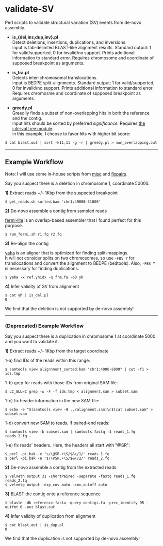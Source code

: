 # validate-SV

Perl scripts to validate structural variation (SV) events from de-novo assembly.

- __is\_{del,ins,dup,inv}.pl__ <br>
Detect deletions, insertions, duplications, and inversions. <br>
Input is tab-delimted BLAST-like alignment results. 
Standard output: 1 for valid/supported, 0 for invalid/no support.
Prints additional information to standard error.
Requires chromosome and coordinate of supposed breakpoint as arguments. 

- __is\_tra.pl__ <br>
Detects inter-chromosomal translocations. <br>
Input is BEDPE split-alignments. 
Standard output: 1 for valid/supported, 0 for invalid/no support.
Prints additional information to standard error.
Requires chromosme and coordinate of supposed breakpoint as arguments.

- __greedy.pl__ <br>
Greedily finds a subset of non-overlapping hits in both the reference and the contig. <br>
Input hits should be sorted by preferred _significance_. Requires [the interval tree module](http://search.cpan.org/~benbooth/Set-IntervalTree-0.01/lib/Set/IntervalTree.pm). <br>
In this example, I choose to favor hits with higher bit score:

`$ cat blast.out | sort -k11,11 -g -r | greedy.pl > non_overlapping.out`

---
## Example Workflow
Note: I will use some in-house scripts from [misc](http://github.com/rajeha/misc) and [fixpairs](http://github.com/rajeha/fixpairs).

Say you suspect there is a deletion in chromosome 1, coordinate 50000.

__1)__ Extract reads +/- 1Kbp from the suspected breakpoint
```
$ get_reads.sh sorted.bam 'chr1:49000-51000'  
```

__2)__ De-novo assemble a contig from sampled reads

[fermi-lite](http://github.com/lh3/fermi-lite) is an overlap-based assembler that I found perfect for this purpose.
```
$ run_fermi.sh r1.fq r2.fq
```

__3)__ Re-align the contig

[yaha](http://github.com/GregoryFaust/yaha) is an aligner that is optimized for finding split-mappings. <br>
It will not consider splits on two chromosomes, so use `-FBS Y` for translocations and convert the alignment to BEDPE (bedtools). Also, `-FBS Y` is necessary for finding duplications.
```
$ yaha -x ref.yhidx -q frm.fa -o8 yh
```

__4)__ Infer validity of SV from alignment
```
$ cat yh | is_del.pl
0
```

We find that the deletion is not supported by de-novo assembly!

---

### (Deprecated) Example Workflow
Say you suspect there is a duplication in chromosome 1 at coordinate 5000 and you want to validate it.

__1)__ Extract reads +/- 1Kbp from the target coordinate

1-a) find IDs of the reads within this range:
```
$ samtools view alignnment_sorted.bam "chr1:4000-6000" | cut -f1 > ids.tmp
```
1-b) grep for reads with those IDs from original SAM file:
```
$ LC_ALL=C grep -w -F -f ids.tmp < alignment.sam > subset.sam
```
1-c) fix header information in the new SAM file:
```
$ echo -e "$(samtools view -H ../alignment.sam)\n$(cat subset.sam" > subset.sam
```
1-d) convert new SAM to reads. If paired-end reads:
```
$ samtools view -b subset.sam | samtools fastq -1 reads_1.fq reads_2.fq - 
```
1-e) fix reads' headers. Here, the headers all start with "@SR":
```
$ perl -pi.bak -e 's/\@SR.+\S/$&\/1/' reads_1.fq
$ perl -pi.bak -e 's/\@SR.+\S/$&\/2/' reads_2.fq
```

__2)__ De-novo assemble a contig from the extracted reads 
```
$ velveth output 31 -shortPaired -separate -fastq reads_1.fq reads_2.fq
$ velvetg output -exp_cov auto -cov_cutoff auto
```

__3)__ BLAST the contig onto a reference sequence
```
$ blastn -db reference.fasta -query contigs.fa -prec_identity 95 -outfmt 6 -out blast.out
```

__4)__ Infer validity of duplication from alignment
```
$ cat blast.out | is_dup.pl
0
```
We find that the duplication is not supported by de-novo assembly!
